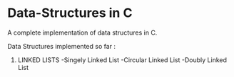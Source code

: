 # Data-Structures in C

A complete implementation of data structures in C.

Data Structures implemented so far :
 1) LINKED LISTS
   -Singely Linked List
   -Circular Linked List
   -Doubly Linked List
